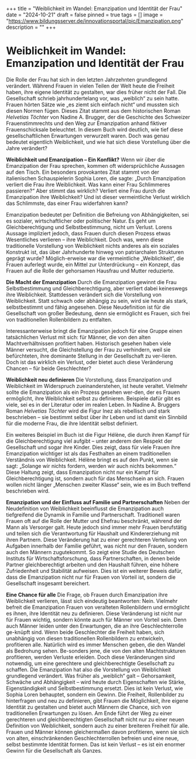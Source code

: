 +++
title = "Weiblichkeit im Wandel: Emanzipation und Identität der Frau"
date = "2024-10-21"
draft = false
pinned = true
tags = []
image = "https://www.bildungsserver.de/innovationsportal/pic/Emanzipation.png"
description = ""
+++
# Weiblichkeit im Wandel: Emanzipation und Identität der Frau

Die Rolle der Frau hat sich in den letzten Jahrzehnten grundlegend verändert. Während Frauen in vielen Teilen der Welt heute die Freiheit haben, ihre eigene Identität zu gestalten, war dies früher nicht der Fall. Die Gesellschaft schrieb jahrhundertelang vor, was „weiblich“ zu sein hatte. Frauen hörten Sätze wie „es ziemt sich einfach nicht“ und mussten sich diesen Normen fügen. Dieses Zitat stammt aus dem historischen Roman *Helvetias Töchter* von Nadine A. Brugger, der die Geschichte des Schweizer Frauenstimmrechts und den Weg zur Emanzipation anhand fiktiver Frauenschicksale beleuchtet. In diesem Buch wird deutlich, wie tief diese gesellschaftlichen Erwartungen verwurzelt waren. Doch was genau bedeutet eigentlich Weiblichkeit, und wie hat sich diese Vorstellung über die Jahre verändert?

**Weiblichkeit und Emanzipation – Ein Konflikt?**
Wenn wir über die Emanzipation der Frau sprechen, kommen oft widersprüchliche Aussagen auf den Tisch. Ein besonders provokantes Zitat stammt von der italienischen Schauspielerin Sophia Loren, die sagte: „Durch Emanzipation verliert die Frau ihre Weiblichkeit. Was kann einer Frau Schlimmeres passieren?“ Aber stimmt das wirklich? Verliert eine Frau durch die Emanzipation ihre Weiblichkeit? Und ist dieser vermeintliche Verlust wirklich das Schlimmste, das einer Frau widerfahren kann?

Emanzipation bedeutet per Definition die Befreiung von Abhängigkeiten, sei es sozialer, wirtschaftlicher oder politischer Natur. Es geht um Gleichberechtigung und Selbstbestimmung, nicht um Verlust. Lorens Aussage impliziert jedoch, dass Frauen durch diesen Prozess etwas Wesentliches verlieren – ihre Weiblichkeit. Doch was, wenn diese traditionelle Vorstellung von Weiblichkeit nichts anderes als ein soziales Konstrukt ist, das über Jahrhunderte hinweg von patriarchalen Strukturen geprägt wurde? Möglich-erweise war die vermeintliche „Weiblichkeit“, die Frauen auferlegt wurde, ein Mittel zur Unterdrückung – ein Konzept, das Frauen auf die Rolle der gehorsamen Hausfrau und Mutter reduzierte. 

**Die Macht der Emanzipation**
Durch die Emanzipation gewinnt die Frau Selbstbestimmung und Gleichberechtigung, aber verliert dabei keineswegs ihre Weiblichkeit. Stattdessen verändert sich die Vorstellung von Weiblichkeit. Statt schwach oder abhängig zu sein, wird sie heute als stark, selbstbestimmt und fähig angesehen. Diese Neudefinition ist für die Gesellschaft von großer Bedeutung, denn sie ermöglicht es Frauen, sich frei von traditionellen Rollenbildern zu entfalten.

Interessanterweise bringt die Emanzipation jedoch für eine Gruppe einen tatsächlichen Verlust mit sich: für Männer, die von den alten Machtverhältnissen profitiert haben. Historisch gesehen haben viele Männer versucht, die Gleichstellung der Frau zu verhindern, weil sie befürchteten, ihre dominante Stellung in der Gesellschaft zu ver-lieren. Doch ist das wirklich ein Verlust, oder bietet auch diese Veränderung Chancen – für beide Geschlechter?

**Weiblichkeit neu definieren**
Die Vorstellung, dass Emanzipation und Weiblichkeit im Widerspruch zueinanderstehen, ist heute veraltet. Vielmehr sollte die Emanzipation als ein Prozess gesehen wer-den, der es Frauen ermöglicht, ihre Weiblichkeit selbst zu definieren. Beispiele dafür gibt es viele, sei es in der Literatur oder im realen Leben. In Nadine A. Bruggers Roman *Helvetias Töchter* wird die Figur Inez als rebellisch und stark beschrieben – sie bestimmt selbst über ihr Leben und ist damit ein Sinnbild für die moderne Frau, die ihre Identität selbst definiert.

Ein weiteres Beispiel im Buch ist die Figur Hélène, die durch ihren Kampf für die Gleichberechtigung viel aufgibt – unter anderem den Respekt der Gesellschaft und sogar ihre Kinder. Dies zeigt, dass für viele Frauen ihre Emanzipation wichtiger ist als das Festhalten an einem traditionellen Verständnis von Weiblichkeit. Hélène bringt es auf den Punkt, wenn sie sagt: „Solange wir nichts fordern, werden wir auch nichts bekommen.“ Diese Haltung zeigt, dass Emanzipation nicht nur ein Kampf für Gleichberechtigung ist, sondern auch für das Menschsein an sich. Frauen wollen nicht länger „Menschen zweiter Klasse“ sein, wie es im Buch treffend beschrieben wird.

**Emanzipation und der Einfluss auf Familie und Partnerschaften**
Neben der Neudefinition von Weiblichkeit beeinflusst die Emanzipation auch tiefgreifend die Dynamik in Familie und Partnerschaft. Traditionell waren Frauen oft auf die Rolle der Mutter und Ehefrau beschränkt, während der Mann als Versorger galt. Heute jedoch sind immer mehr Frauen berufstätig und teilen sich die Verantwortung für Haushalt und Kindererziehung mit ihren Partnern. Diese Veränderung hat zu einer gerechteren Verteilung von Aufgaben innerhalb der Familie geführt, was nicht nur den Frauen, sondern auch den Männern zugutekommt. So zeigt eine Studie des Deutschen Instituts für Wirtschaftsforschung, dass Partnerschaften, in denen beide Partner gleichberechtigt arbeiten und den Haushalt führen, eine höhere Zufriedenheit und Stabilität aufweisen. Dies ist ein weiterer Beweis dafür, dass die Emanzipation nicht nur für Frauen von Vorteil ist, sondern die Gesellschaft insgesamt bereichert.

**Eine Chance für alle**
Die Frage, ob Frauen durch Emanzipation ihre Weiblichkeit verlieren, lässt sich eindeutig beantworten: Nein. Vielmehr befreit die Emanzipation Frauen von veralteten Rollenbildern und ermöglicht es ihnen, ihre Identität neu zu definieren. Diese Veränderung ist nicht nur für Frauen wichtig, sondern könnte auch für Männer von Vorteil sein. Denn auch Männer leiden unter den Erwartungen, die an ihre Geschlechterrolle ge-knüpft sind. Wenn beide Geschlechter die Freiheit haben, sich unabhängig von diesen traditionellen Rollenbildern zu entwickeln, profitieren alle.
Natürlich wird es immer Menschen geben, die den Wandel als Bedrohung sehen. Be-sonders jene, die von den alten Machtstrukturen profitieren, werden Verluste erleiden. Doch diese Veränderungen sind notwendig, um eine gerechtere und gleichberechtigte Gesellschaft zu schaffen.
Die Emanzipation hat also die Vorstellung von Weiblichkeit grundlegend verändert. Was früher als „weiblich“ galt – Gehorsamkeit, Schwäche und Abhängigkeit – wird heute durch Eigenschaften wie Stärke, Eigenständigkeit und Selbstbestimmung ersetzt. Dies ist kein Verlust, wie Sophia Loren behauptet, sondern ein Gewinn. Die Freiheit, Rollenbilder zu hinterfragen und neu zu definieren, gibt Frauen die Möglichkeit, ihre eigene Identität zu gestalten und bietet auch Männern die Chance, sich von traditionellen Erwartungen zu lösen.
Am Ende führt der Weg zu einer gerechteren und gleichberechtigten Gesellschaft nicht nur zu einer neuen Definition von Weiblichkeit, sondern auch zu einer breiteren Freiheit für alle. Frauen und Männer können gleichermaßen davon profitieren, wenn sie sich von alten, einschränkenden Geschlechterrollen befreien und eine neue, selbst bestimmte Identität formen. Das ist kein Verlust – es ist ein enormer Gewinn für die Gesellschaft als Ganzes.